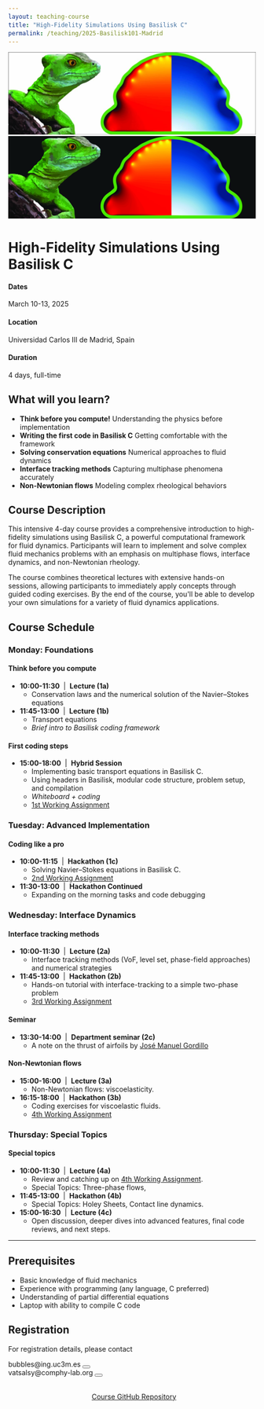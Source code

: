 ```yaml
---
layout: teaching-course
title: "High-Fidelity Simulations Using Basilisk C"
permalink: /teaching/2025-Basilisk101-Madrid
---
```


<div class="course-image">
  <img src="/assets/images/teaching/basilisk-madrid-banner.jpg" alt="High-Fidelity Simulations Using Basilisk C" loading="lazy" class="light-mode-img">
  <img src="/assets/images/teaching/courseBanner-dark.jpg" alt="High-Fidelity Simulations Using Basilisk C" loading="lazy" class="dark-mode-img">
</div>

<script>
  // Function to update image visibility based on theme
  function updateBannerImages() {
    const theme = document.documentElement.getAttribute('data-theme') || 'light';
    const lightImages = document.querySelectorAll('.light-mode-img');
    const darkImages = document.querySelectorAll('.dark-mode-img');
    
    if (theme === 'dark') {
      lightImages.forEach(img => img.style.display = 'none');
      darkImages.forEach(img => img.style.display = 'block');
    } else {
      lightImages.forEach(img => img.style.display = 'block');
      darkImages.forEach(img => img.style.display = 'none');
    }
  }
  
  // Run on page load
  document.addEventListener('DOMContentLoaded', updateBannerImages);
  
  // Watch for theme changes
  const observer = new MutationObserver(function(mutations) {
    mutations.forEach(function(mutation) {
      if (mutation.attributeName === 'data-theme') {
        updateBannerImages();
      }
    });
  });
  
  observer.observe(document.documentElement, { attributes: true });
</script>

# High-Fidelity Simulations Using Basilisk C

<div class="course-details">
  <div class="course-details__item">
    <h4><i class="fa-solid fa-calendar-days"></i> Dates</h4>
    <p>March 10-13, 2025</p>
  </div>
  <div class="course-details__item">
    <h4><i class="fa-solid fa-location-dot"></i> Location</h4>
    <p>Universidad Carlos III de Madrid, Spain</p>
  </div>
  <div class="course-details__item">
    <h4><i class="fa-solid fa-clock"></i> Duration</h4>
    <p>4 days, full-time</p>
  </div>
</div>

## What will you learn?

- **Think before you compute!** Understanding the physics before implementation
- **Writing the first code in Basilisk C** Getting comfortable with the framework
- **Solving conservation equations** Numerical approaches to fluid dynamics
- **Interface tracking methods** Capturing multiphase phenomena accurately
- **Non-Newtonian flows** Modeling complex rheological behaviors

## Course Description

This intensive 4-day course provides a comprehensive introduction to high-fidelity simulations using Basilisk C, a powerful computational framework for fluid dynamics. Participants will learn to implement and solve complex fluid mechanics problems with an emphasis on multiphase flows, interface dynamics, and non-Newtonian rheology.

The course combines theoretical lectures with extensive hands-on sessions, allowing participants to immediately apply concepts through guided coding exercises. By the end of the course, you'll be able to develop your own simulations for a variety of fluid dynamics applications.

## Course Schedule

### Monday: Foundations
#### Think before you compute
- **10:00-11:30** &nbsp;|&nbsp; **Lecture (1a)**
  - Conservation laws and the numerical solution of the Navier–Stokes equations
- **11:45-13:00** &nbsp;|&nbsp; **Lecture (1b)**
  - Transport equations
  - *Brief intro to Basilisk coding framework*

#### First coding steps
- **15:00-18:00** &nbsp;|&nbsp; **Hybrid Session**
  - Implementing basic transport equations in Basilisk C.
  - Using headers in Basilisk, modular code structure, problem setup, and compilation
  - *Whiteboard + coding*
  - [1st Working Assignment](https://blogs.comphy-lab.org/Lecture-Notes/Basilisk101/1st-workingAssignment)

### Tuesday: Advanced Implementation
#### Coding like a pro
- **10:00-11:15** &nbsp;|&nbsp; **Hackathon (1c)**
  - Solving Navier–Stokes equations in Basilisk C. 
  - [2nd Working Assignment](https://blogs.comphy-lab.org/Lecture-Notes/Basilisk101/2nd-workingAssignment)
- **11:30-13:00** &nbsp;|&nbsp; **Hackathon Continued**
  - Expanding on the morning tasks and code debugging

### Wednesday: Interface Dynamics
#### Interface tracking methods
- **10:00-11:30** &nbsp;|&nbsp; **Lecture (2a)**
  - Interface tracking methods (VoF, level set, phase-field approaches) and numerical strategies
- **11:45-13:00** &nbsp;|&nbsp; **Hackathon (2b)**
  - Hands-on tutorial with interface-tracking to a simple two-phase problem
  - [3rd Working Assignment](https://blogs.comphy-lab.org/Lecture-Notes/Basilisk101/3rd-workingAssignment)

#### Seminar
- **13:30-14:00** &nbsp;|&nbsp; **Department seminar (2c)**
  - A note on the thrust of airfoils by [José Manuel Gordillo](https://scholar.google.com/citations?user=14wOsewAAAAJ&hl=en&inst=5726176096060060532&oi=ao)

#### Non-Newtonian flows
- **15:00-16:00** &nbsp;|&nbsp; **Lecture (3a)**
  - Non-Newtonian flows: viscoelasticity.
- **16:15-18:00** &nbsp;|&nbsp; **Hackathon (3b)**
  - Coding exercises for viscoelastic fluids.
  - [4th Working Assignment](https://blogs.comphy-lab.org/Lecture-Notes/Basilisk101/4th-workingAssignment)

### Thursday: Special Topics
#### Special topics
- **10:00-11:30** &nbsp;|&nbsp; **Lecture (4a)**
  - Review and catching up on [4th Working Assignment](https://blogs.comphy-lab.org/Lecture-Notes/Basilisk101/4th-workingAssignment).
  - Special Topics: Three-phase flows, 
- **11:45-13:00** &nbsp;|&nbsp; **Hackathon (4b)**
  - Special Topics: Holey Sheets, Contact line dynamics. 
- **15:00-16:30** &nbsp;|&nbsp; **Lecture (4c)**
  - Open discussion, deeper dives into advanced features, final code reviews, and next steps.

---

## Prerequisites

- Basic knowledge of fluid mechanics
- Experience with programming (any language, C preferred)
- Understanding of partial differential equations
- Laptop with ability to compile C code


## Registration

For registration details, please contact 
<div class="email-container">
    <span class="email-text">bubbles@ing.uc3m.es</span>
    <button class="copy-btn" onclick="copyEmail(this)" data-text="bubbles@ing.uc3m.es" aria-label="Copy email address bubbles@ing.uc3m.es">
        <i class="fas fa-copy"></i>
    </button>
</div>
<div class="email-container">
    <span class="email-text">vatsalsy@comphy-lab.org</span>
    <button class="copy-btn" onclick="copyEmail(this)" data-text="vatsalsy@comphy-lab.org" aria-label="Copy email address vatsalsy@comphy-lab.org">
        <i class="fas fa-copy"></i>
    </button>
</div>

<script>
function copyEmail(button) {
  const textToCopy = button.getAttribute('data-text');
  
  // Create a temporary textarea element to copy from
  const textarea = document.createElement('textarea');
  textarea.value = textToCopy;
  textarea.setAttribute('readonly', '');
  textarea.style.position = 'absolute';
  textarea.style.left = '-9999px';
  document.body.appendChild(textarea);
  
  // Select and copy the text
  textarea.select();
  document.execCommand('copy');
  
  // Remove the temporary element
  document.body.removeChild(textarea);
  
  // Show feedback
  const originalIcon = button.innerHTML;
  button.innerHTML = '<i class="fas fa-check"></i>';
  button.classList.add('copied');
  
  // Restore original state after a delay
  setTimeout(() => {
    button.innerHTML = originalIcon;
    button.classList.remove('copied');
  }, 2000);
}
</script>

<div style="margin-top: 2rem; text-align: center;">
  <a href="https://github.com/comphy-lab/Basilisk-101" class="course-card__link" target="_blank" rel="noopener noreferrer" aria-label="Course GitHub Repository">
    <i class="fa-brands fa-github" style="margin-right: 0.5rem; font-style: normal;"></i>Course GitHub Repository
  </a>
</div> 

